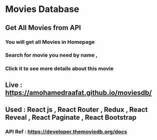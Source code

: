 # Movies Database

## Get All Movies from API 

### You will get all Movies in Homepage 
### Search for movie you need by name , 
### Click it to see more details about this movie 



## Live : https://amohamedraafat.github.io/moviesdb/
## Used : React js , React Router , Redux , React Reveal , React Paginate , React Bootstrap


### API Ref : https://developer.themoviedb.org/docs

